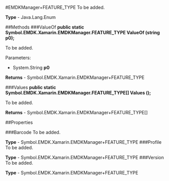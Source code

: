 #EMDKManager+FEATURE_TYPE
To be added.

**Type** - Java.Lang.Enum

##Methods
###ValueOf
**public static Symbol.EMDK.Xamarin.EMDKManager.FEATURE_TYPE ValueOf (string p0);**

To be added.

Parameters: 

* System.String **p0**

**Returns** - Symbol.EMDK.Xamarin.EMDKManager+FEATURE_TYPE

###Values
**public static Symbol.EMDK.Xamarin.EMDKManager.FEATURE_TYPE[] Values ();**

To be added.


**Returns** - Symbol.EMDK.Xamarin.EMDKManager+FEATURE_TYPE[]

##Properties

###Barcode
To be added.

**Type** - Symbol.EMDK.Xamarin.EMDKManager+FEATURE_TYPE
###Profile
To be added.

**Type** - Symbol.EMDK.Xamarin.EMDKManager+FEATURE_TYPE
###Version
To be added.

**Type** - Symbol.EMDK.Xamarin.EMDKManager+FEATURE_TYPE



